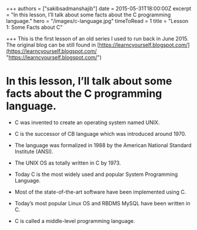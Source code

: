 +++
authors = ["sakibsadmanshajib"]
date = 2015-05-31T18:00:00Z
excerpt = "In this lesson, I’ll talk about some facts about the C programming language."
hero = "/images/c-language.jpg"
timeToRead = 1
title = "Lesson 1: Some Facts about C"

+++
This is the first lesson of an old series I used to run back in June 2015. The original blog can be still found in [https://learncyourself.blogspot.com/](https://learncyourself.blogspot.com/ "https://learncyourself.blogspot.com/")

# In this lesson, I’ll talk about some facts about the C programming language.

* C was invented to create an operating system named UNIX.


* C is the successor of CB language which was introduced around 1970.


* The language was formalized in 1988 by the American National Standard Institute (ANSI).


* The UNIX OS as totally written in C by 1973.


* Today C is the most widely used and popular System Programming Language.


* Most of the state-of-the-art software have been implemented using C.


* Today’s most popular Linux OS and RBDMS MySQL have been written in C.


* C is called a middle-level programming language.